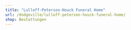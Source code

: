 ```yaml
---
title: "Lulloff-Peterson-Houck Funeral Home"
url: /dodgeville/lulloff-peterson-houck-funeral-home/
shop: Bestattungen
---
```

